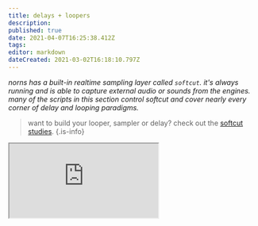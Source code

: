 ```yaml
---
title: delays + loopers
description: 
published: true
date: 2021-04-07T16:25:38.412Z
tags: 
editor: markdown
dateCreated: 2021-03-02T16:18:10.797Z
---
```


*norns has a built-in realtime sampling layer called `softcut`. it's always running and is able to capture external audio or sounds from the engines. many of the scripts in this section control softcut and cover nearly every corner of delay and looping paradigms.*

> want to build your looper, sampler or delay? check out the [softcut studies](https://llllllll.co/t/norns-softcut-studies/23585).
{.is-info}

<iframe src="https://p3r7.github.io/norns-gallery-render/?category=delays%20+%20loopers"id="gallery-iframe"></iframe>
